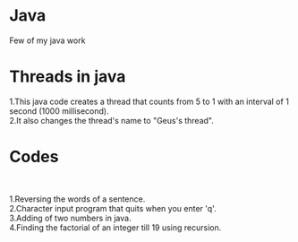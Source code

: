 # Java
Few of my java work

# Threads in java

1.This java code creates a thread that counts from 5 to 1 with an interval of 1 second (1000 millisecond).
<br>
2.It also changes the thread's name to "Geus's thread".
<br>

# Codes
<br>

1.Reversing the words of a sentence.
<br>
2.Character input program that quits when you enter 'q'.
<br>
3.Adding of two numbers in java.
<br>
4.Finding the factorial of an integer till 19 using recursion.
<br>
